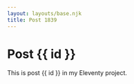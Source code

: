 ```yaml
---
layout: layouts/base.njk
title: Post 1839
---
```


# Post {{ id }}

This is post {{ id }} in my Eleventy project.
